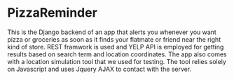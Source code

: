 # PizzaReminder
This is the Django backend of an app that alerts you whenever you want pizza or groceries as soon as it finds your flatmate or friend near the right kind of store. REST framwork is used and YELP API is employed for getting results based on search term and location coordinates. The app also comes with a location simulation tool that we used for testing. 
The tool relies solely on Javascript and uses Jquery AJAX to contact with the server. 
